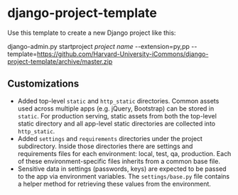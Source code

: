 django-project-template
=======================

Use this template to create a new Django project like this:

django-admin.py startproject _project name_ --extension=py,pp --template=https://github.com/Harvard-University-iCommons/django-project-template/archive/master.zip

## Customizations

* Added top-level `static` and `http_static` directories.  Common assets used across multiple apps (e.g. jQuery, Bootstrap) can be stored in `static`.  For production serving, static assets from both the top-level static directory and all app-level static directories are collected into `http_static`.
* Added `settings` and `requirements` directories under the project subdirectory.  Inside those directories there are settings and requirements files for each environment: local, test, qa, production. Each of these environment-specific files inherits from a common base file. 
* Sensitive data in settings (passwords, keys) are expected to be passed to the app via environment variables.  The `settings/base.py` file contains a helper method for retrieving these values from the environment. 

